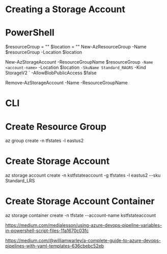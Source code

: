 # Creating a Storage Account

# PowerShell

$resourceGroup = "<resource-group>"
$location = "<location>"
New-AzResourceGroup -Name $resourceGroup -Location $location



New-AzStorageAccount -ResourceGroupName $resourceGroup `
  -Name <account-name> `
  -Location $location `
  -SkuName Standard_RAGRS `
  -Kind StorageV2 `
  -AllowBlobPublicAccess $false

Remove-AzStorageAccount -Name <storage-account> -ResourceGroupName <resource-group>

# CLI

# Create Resource Group
az group create -n tfstates -l eastus2

# Create Storage Account
az storage account create -n kstfstateaccount -g tfstates -l eastus2 --sku Standard_LRS

# Create Storage Account Container
az storage container create -n tfstate --account-name kstfstateaccount

https://medium.com/medialesson/using-azure-devops-pipeline-variables-in-powershell-script-files-11a1670c03fc


https://medium.com/@williamwarley/a-complete-guide-to-azure-devops-pipelines-with-yaml-templates-636cbebc52eb